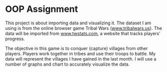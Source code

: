 # OOP Assignment

This project is about importing data and visualizing it. The dataset I am using is from the online browser game Tribal Wars (www.tribalwars.us). The data will be imported from www.twstats.com, a website that tracks players' progress.

The objective in this game is to conquer (capture) villages from other players. Players work together in tribes and use their troops to battle. My data will represent the villages I have gained in the last month. I will use a number of graphs and chart to accurately visualize the data.

